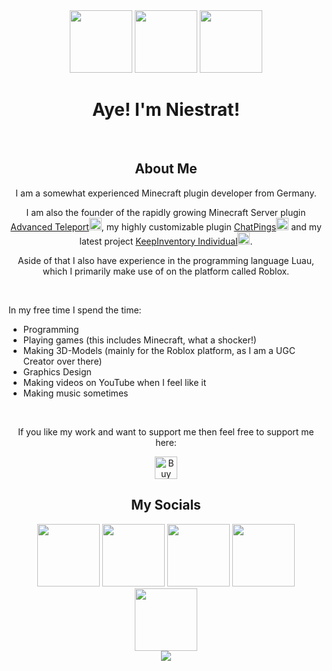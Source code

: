 <div align="center">
  <a href="https://github.com/Niestrat99/AT-Rewritten"><img src="https://cdn.modrinth.com/data/BQFzmxKU/icon.png" height=100></a> <a href="https://github.com/Niestrat99/ChatPings"><img src="https://imgur.com/3EIxpcY.png" height=100></a> <a href="https://github.com/Niestrat99/KeepInventory-Individual"><img src="https://imgur.com/cOVBc2a.png" height=100></a>
  <br>
  <h1>Aye! I'm Niestrat!</h1>
  <br>
  <h2>About Me</h2>
  <p>I am a somewhat experienced Minecraft plugin developer from Germany.</p>
  <p>I am also the founder of the rapidly growing Minecraft Server plugin  <a href="https://github.com/Niestrat99/AT-Rewritten">Advanced Teleport<img src="https://cdn.modrinth.com/data/BQFzmxKU/icon.png" height=20></a>, my highly customizable plugin <a href="https://github.com/Niestrat99/ChatPings">ChatPings<img src="https://imgur.com/3EIxpcY.png" height=20></a> and my latest project <a href="https://github.com/Niestrat99/KeepInventory-Individual">KeepInventory Individual</a><img src="https://imgur.com/cOVBc2a.png" height=20>.</p>
  
  <p>Aside of that I also have experience in the programming language Luau, which I primarily make use of on the platform called Roblox.</p>
</div>
<br>
<p>In my free time I spend the time:</p>
<ul>
  <li>Programming</li>
  <li>Playing games (this includes Minecraft, what a shocker!)</li>
  <li>Making 3D-Models (mainly for the Roblox platform, as I am a UGC Creator over there)</li>
  <li>Graphics Design</li>
  <li>Making videos on YouTube when I feel like it</li>
  <li>Making music sometimes</li>
</ul> 
<br>
<div align="center">
  <p>If you like my work and want to support me then feel free to support me here:</p>
  <a href='https://ko-fi.com/J3J6EETSI' target='_blank'><img height='36' style='border:0px;height:36px;' src='https://storage.ko-fi.com/cdn/kofi2.png?v=3' border='0' alt='Buy Me a Coffee at ko-fi.com' /></a>
  <br>
  <h2>My Socials</h2>
  <a href="https://youtube.com/@niestrat99"><img src="https://cdn-icons-png.flaticon.com/512/174/174883.png" height=100></a> <a href="https://discord.gg/eu8h3BG"><img src="https://cdn-icons-png.flaticon.com/512/5968/5968756.png" height=100></a> <a href="https://modrinth.com/user/Niestrat99"><img src="https://avatars.githubusercontent.com/u/67560307?s=200&v=4.png" height=100></a> <a href="https://hangar.papermc.io/Niestrat99"><img src="https://docs.papermc.io/assets/images/papermc-logomark-512-f125384f3367cd4d9291ca983fcb7334.png" height=100></a> <a href="https://www.spigotmc.org/members/niestrat99.190540/"><img src="https://static.spigotmc.org/img/spigot.png" height=100></a>
  <br>
  <img src="https://github-readme-stats.vercel.app/api?username=Niestrat99&include_all_commits=true&count_private=true">
</div>

<!--
**Niestrat99/Niestrat99** is a ✨ _special_ ✨ repository because its `README.md` (this file) appears on your GitHub profile.

Here are some ideas to get you started:

- 🔭 I’m currently working on ...
- 🌱 I’m currently learning ...
- 👯 I’m looking to collaborate on ...
- 🤔 I’m looking for help with ...
- 💬 Ask me about ...
- 📫 How to reach me: ...
- 😄 Pronouns: ...
- ⚡ Fun fact: ...

<div align="center"></div> = centered text
<br> = break line
<h1></h1> = Header (big text)
<img src="image link" height=100> = Image with certain size
    <b> - Bold text
    <strong> - Important text
    <i> - Italic text
    <em> - Emphasized text
    <mark> - Marked text
    <small> - Smaller text
    <del> - Deleted text
    <ins> - Inserted text
    <sub> - Subscript text
    <sup> - Superscript text
 <a href="Link to something">
  <img src="image link" alt="image description" height=100">
</a> 
-->
